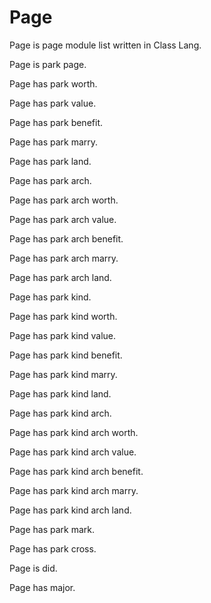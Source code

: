 # Page

Page is page module list written in Class Lang.

Page is park page.

Page has park worth.

Page has park value.

Page has park benefit.

Page has park marry.

Page has park land.

Page has park arch.

Page has park arch worth.

Page has park arch value.

Page has park arch benefit.

Page has park arch marry.

Page has park arch land.

Page has park kind.

Page has park kind worth.

Page has park kind value.

Page has park kind benefit.

Page has park kind marry.

Page has park kind land.

Page has park kind arch.

Page has park kind arch worth.

Page has park kind arch value.

Page has park kind arch benefit.

Page has park kind arch marry.

Page has park kind arch land.

Page has park mark.

Page has park cross.

Page is did.

Page has major.